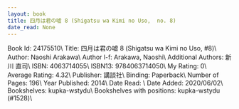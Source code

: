 ```yaml
---
layout: book
title: 四月は君の嘘 8 (Shigatsu wa Kimi no Uso,  no. 8)
date_read: None
---
```


Book Id: 24175510\ 
Title: 四月は君の嘘 8 (Shigatsu wa Kimi no Uso, #8)\ 
Author: Naoshi Arakawa\ 
Author l-f: Arakawa, Naoshi\ 
Additional Authors: 新川 直司\ 
ISBN: 4063714055\ 
ISBN13: 9784063714050\ 
My Rating: 0\ 
Average Rating: 4.32\ 
Publisher: 講談社\ 
Binding: Paperback\ 
Number of Pages: 196\ 
Year Published: 2014\ 
Date Read: \ 
Date Added: 2020/06/02\ 
Bookshelves: kupka-wstydu\ 
Bookshelves with positions: kupka-wstydu (#1528)\ 


